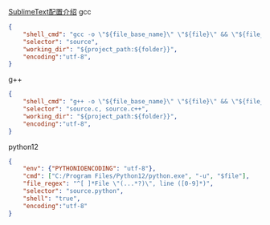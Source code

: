 [SublimeText配置介绍](https://www.cnblogs.com/Fighoh/p/18085925)
gcc
```json
{
    "shell_cmd": "gcc -o \"${file_base_name}\" \"${file}\" && \"${file_base_name}\"",
    "selector": "source",
    "working_dir": "${project_path:${folder}}",
    "encoding":"utf-8",
}
```
g++
```json
{
    "shell_cmd": "g++ -o \"${file_base_name}\" \"${file}\" && \"${file_base_name}\"",
    "selector": "source.c, source.c++",
    "working_dir": "${project_path:${folder}}",
    "encoding":"utf-8",
}
```
python12
```json
{
    "env": {"PYTHONIOENCODING": "utf-8"},
    "cmd": ["C:/Program Files/Python12/python.exe", "-u", "$file"],
    "file_regex": "^[ ]*File \"(...*?)\", line ([0-9]*)",
    "selector": "source.python",
    "shell": "true",
    "encoding":"utf-8"
}
```
